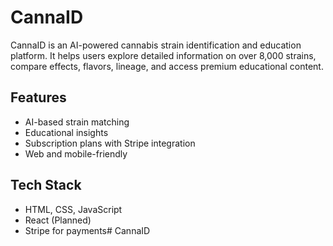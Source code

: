 # CannaID

CannaID is an AI-powered cannabis strain identification and education platform. It helps users explore detailed information on over 8,000 strains, compare effects, flavors, lineage, and access premium educational content.

## Features
- AI-based strain matching
- Educational insights
- Subscription plans with Stripe integration
- Web and mobile-friendly

## Tech Stack
- HTML, CSS, JavaScript
- React (Planned)
- Stripe for payments# CannaID
